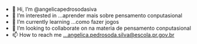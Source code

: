 - 👋 Hi, I’m @angelicapedrosodasiva
- 👀 I’m interested in ...aprender mais sobre pensamento conputasional
- 🌱 I’m currently learning ...como fazer jogos 
- 💞️ I’m looking to collaborate on na materia de pensamento conputasional 
- 📫 How to reach me ...angelica.pedrosoda.silva@escola.pr.gov.br 

<!---
angelicapedrosodasiva/angelicapedrosodasiva is a ✨ special ✨ repository because its `README.md` (this file) appears on your GitHub profile.
You can click the Preview link to take a look at your changes.
--->

